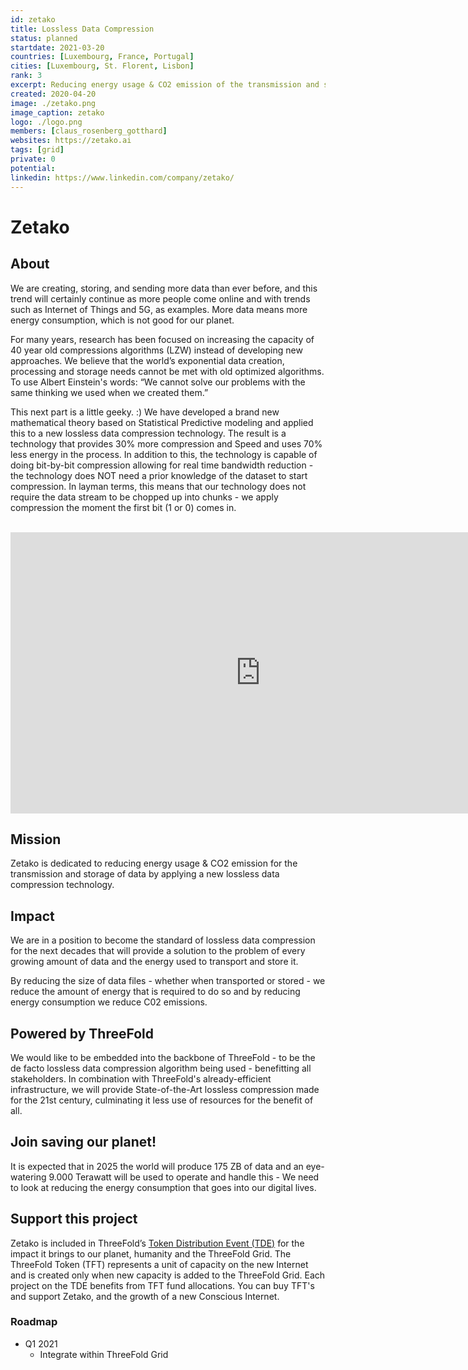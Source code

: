 ```yaml
---
id: zetako
title: Lossless Data Compression
status: planned
startdate: 2021-03-20
countries: [Luxembourg, France, Portugal]
cities: [Luxembourg, St. Florent, Lisbon]
rank: 3
excerpt: Reducing energy usage & CO2 emission of the transmission and storage of data
created: 2020-04-20
image: ./zetako.png
image_caption: zetako
logo: ./logo.png
members: [claus_rosenberg_gotthard]
websites: https://zetako.ai
tags: [grid]
private: 0
potential:
linkedin: https://www.linkedin.com/company/zetako/
---
```


# Zetako

## About

We are creating, storing, and sending more data than ever before, and this trend will certainly continue as more people come online and with trends such as Internet of Things and 5G, as examples. More data means more energy consumption, which is not good for our planet.

For many years, research has been focused on increasing the capacity of 40 year old compressions algorithms (LZW) instead of developing new approaches. We believe that the world’s exponential data creation, processing and storage needs cannot be met with old optimized algorithms. To use Albert Einstein's words: “We cannot solve our problems with the same thinking we used when we created them.”

This next part is a little geeky. :) We have developed a brand new mathematical theory based on Statistical Predictive modeling and applied this to a new lossless data compression technology. The result is a technology that provides 30% more compression and Speed and uses 70% less energy in the process. In addition to this, the technology is capable of doing bit-by-bit compression allowing for real time bandwidth reduction - the technology does NOT need a prior knowledge of the dataset to start compression. In layman terms, this means that our technology does not require the data stream to be chopped up into chunks - we apply compression the moment the first bit (1 or 0) comes in.

<BR>

<iframe src="https://player.vimeo.com/video/427718385" width="800" height="450" frameborder="0" allow="autoplay; fullscreen" allowfullscreen></iframe>

<BR>


## Mission

Zetako is dedicated to reducing energy usage &  CO2 emission for the transmission and storage of data by applying a new lossless data compression technology.

## Impact

We are in a position to become the standard of lossless data compression for the next decades that will provide a solution to the problem of every growing amount of data and the energy used to transport and store it.

By reducing the size of data files - whether when transported or stored - we reduce the amount of energy that is required to do so and by reducing energy consumption we reduce C02 emissions.

## Powered by ThreeFold  

We would like to be embedded into the backbone of ThreeFold - to be the de facto lossless data compression algorithm being used - benefitting all stakeholders. In combination with ThreeFold's already-efficient infrastructure, we will provide State-of-the-Art lossless compression made for the 21st century, culminating it less use of resources for the benefit of all.

## Join saving our planet!

It is expected that in 2025 the world will produce 175 ZB of data and an eye-watering 9.000 Terawatt will be used to operate and handle this - We need to look at reducing the energy consumption that goes into our digital lives.

## Support this project

Zetako is included in ThreeFold’s [Token Distribution Event (TDE)](https://wiki.threefold.io/#/tdeoverview)</a> for the impact it brings to our planet, humanity and the ThreeFold Grid.
The ThreeFold Token (TFT) represents a unit of capacity on the new Internet and is created only when new capacity is added to the ThreeFold Grid.
Each project on the TDE benefits from TFT fund allocations. You can buy TFT's and support Zetako, and the growth of a new Conscious Internet.

### Roadmap

- Q1 2021
  - Integrate within ThreeFold Grid
